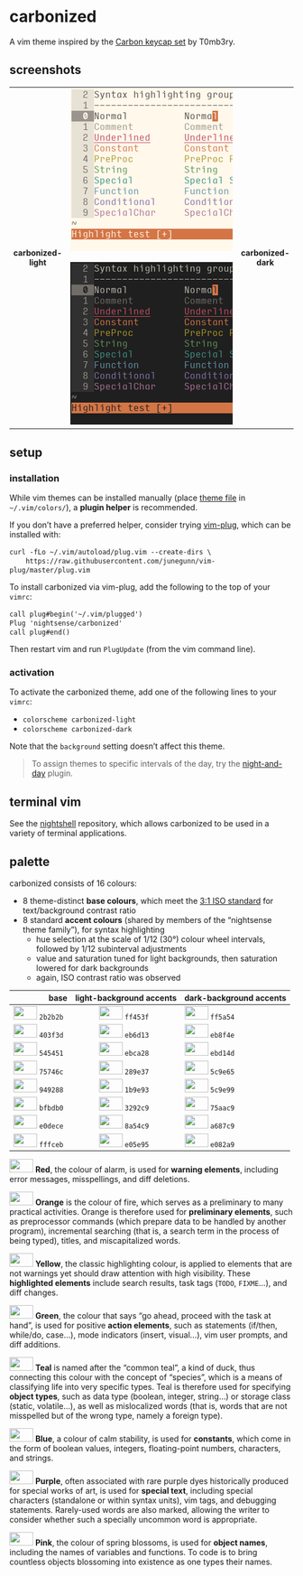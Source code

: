 <h1 id="carbonized">carbonized</h1>

<p>A vim theme inspired by the <a href="https://geekhack.org/index.php?topic=79693.0">Carbon keycap set</a> by T0mb3ry.</p>

<h2 id="screenshots">screenshots</h2>

<table>
<tr></tr><tr><td align="center"><strong>carbonized-<br />light</strong></td>
<td align="center"><img src="/img/screenshot-carbonized-light.png" alt="screenshot of the carbonized-light vim theme" width="288" /> <img src="/img/screenshot-carbonized-dark.png" alt="screenshot of the carbonized-dark vim theme" width="288" /></td>
<td align="center"><strong>carbonized-<br />dark</strong></td></tr>
</table>

<h2 id="setup">setup</h2>

<h3 id="installation">installation</h3>

<p>While vim themes can be installed manually (place <a href="https://github.com/nightsense/carbonized/tree/master/colors">theme file</a> in <code class="highlighter-rouge">~/.vim/colors/</code>), a <strong>plugin helper</strong> is recommended.</p>

<p>If you don’t have a preferred helper, consider trying <a href="https://github.com/junegunn/vim-plug">vim-plug</a>, which can be installed with:</p>

<div class="highlighter-rouge"><pre class="highlight"><code>curl -fLo ~/.vim/autoload/plug.vim --create-dirs \
    https://raw.githubusercontent.com/junegunn/vim-plug/master/plug.vim
</code></pre>
</div>

<p>To install carbonized via vim-plug, add the following to the top of your <code class="highlighter-rouge">vimrc</code>:</p>

<div class="highlighter-rouge"><pre class="highlight"><code>call plug#begin('~/.vim/plugged')
Plug 'nightsense/carbonized'
call plug#end()
</code></pre>
</div>

<p>Then restart vim and run <code class="highlighter-rouge">PlugUpdate</code> (from the vim command line).</p>

<h3 id="activation">activation</h3>

<p>To activate the carbonized theme, add one of the following lines to your <code class="highlighter-rouge">vimrc</code>:</p>

<ul>
  <li><code class="highlighter-rouge">colorscheme carbonized-light</code></li>
  <li><code class="highlighter-rouge">colorscheme carbonized-dark</code></li>
</ul>

<p>Note that the <code class="highlighter-rouge">background</code> setting doesn’t affect this theme.</p>

<blockquote>
  <p>To assign themes to specific intervals of the day, try the <a href="https://github.com/nightsense/night-and-day">night-and-day</a> plugin.</p>
</blockquote>

<h2 id="terminal-vim">terminal vim</h2>

<p>See the <a href="https://github.com/nightsense/nightshell">nightshell</a> repository, which allows carbonized to be used in a variety of terminal applications.</p>

<h2 id="palette">palette</h2>

<p>carbonized consists of 16 colours:</p>

<ul>
  <li>8 theme-distinct <strong>base colours</strong>, which meet the <a href="https://www.w3.org/TR/UNDERSTANDING-WCAG20/visual-audio-contrast-contrast.html#visual-audio-contrast-contrast-73-head">3:1 ISO standard</a> for text/background contrast ratio</li>
  <li>8 standard <strong>accent colours</strong> (shared by members of the “nightsense theme family”), for syntax highlighting
    <ul>
      <li>hue selection at the scale of 1/12 (30°) colour wheel intervals, followed by 1/12 subinterval adjustments</li>
      <li>value and saturation tuned for light backgrounds, then saturation lowered for dark backgrounds</li>
      <li>again, ISO contrast ratio was observed</li>
    </ul>
  </li>
</ul>

<table>
  <thead>
    <tr>
      <th style="text-align: right">base</th>
      <th style="text-align: center">light-background accents</th>
      <th style="text-align: left">dark-background accents</th>
    </tr>
  </thead>
  <tbody>
    <tr>
      <td style="text-align: right"><img src="http://www.colorhexa.com/2b2b2b.png" height="24" width="42" /> <code class="highlighter-rouge">2b2b2b</code> </td>
      <td style="text-align: center"><img src="http://www.colorhexa.com/ff453f.png" height="24" width="42" /> <code class="highlighter-rouge">ff453f</code> </td>
      <td style="text-align: left"><img src="http://www.colorhexa.com/ff5a54.png" height="24" width="42" /> <code class="highlighter-rouge">ff5a54</code></td>
    </tr>
    <tr>
      <td style="text-align: right"><img src="http://www.colorhexa.com/403f3d.png" height="24" width="42" /> <code class="highlighter-rouge">403f3d</code> </td>
      <td style="text-align: center"><img src="http://www.colorhexa.com/eb6d13.png" height="24" width="42" /> <code class="highlighter-rouge">eb6d13</code> </td>
      <td style="text-align: left"><img src="http://www.colorhexa.com/eb8f4e.png" height="24" width="42" /> <code class="highlighter-rouge">eb8f4e</code></td>
    </tr>
    <tr>
      <td style="text-align: right"><img src="http://www.colorhexa.com/545451.png" height="24" width="42" /> <code class="highlighter-rouge">545451</code> </td>
      <td style="text-align: center"><img src="http://www.colorhexa.com/ebca28.png" height="24" width="42" /> <code class="highlighter-rouge">ebca28</code> </td>
      <td style="text-align: left"><img src="http://www.colorhexa.com/ebd14d.png" height="24" width="42" /> <code class="highlighter-rouge">ebd14d</code></td>
    </tr>
    <tr>
      <td style="text-align: right"><img src="http://www.colorhexa.com/75746c.png" height="24" width="42" /> <code class="highlighter-rouge">75746c</code> </td>
      <td style="text-align: center"><img src="http://www.colorhexa.com/289e37.png" height="24" width="42" /> <code class="highlighter-rouge">289e37</code> </td>
      <td style="text-align: left"><img src="http://www.colorhexa.com/5c9e65.png" height="24" width="42" /> <code class="highlighter-rouge">5c9e65</code></td>
    </tr>
    <tr>
      <td style="text-align: right"><img src="http://www.colorhexa.com/949288.png" height="24" width="42" /> <code class="highlighter-rouge">949288</code> </td>
      <td style="text-align: center"><img src="http://www.colorhexa.com/1b9e93.png" height="24" width="42" /> <code class="highlighter-rouge">1b9e93</code> </td>
      <td style="text-align: left"><img src="http://www.colorhexa.com/5c9e99.png" height="24" width="42" /> <code class="highlighter-rouge">5c9e99</code></td>
    </tr>
    <tr>
      <td style="text-align: right"><img src="http://www.colorhexa.com/bfbdb0.png" height="24" width="42" /> <code class="highlighter-rouge">bfbdb0</code> </td>
      <td style="text-align: center"><img src="http://www.colorhexa.com/3292c9.png" height="24" width="42" /> <code class="highlighter-rouge">3292c9</code> </td>
      <td style="text-align: left"><img src="http://www.colorhexa.com/75aac9.png" height="24" width="42" /> <code class="highlighter-rouge">75aac9</code></td>
    </tr>
    <tr>
      <td style="text-align: right"><img src="http://www.colorhexa.com/e0dece.png" height="24" width="42" /> <code class="highlighter-rouge">e0dece</code> </td>
      <td style="text-align: center"><img src="http://www.colorhexa.com/8a54c9.png" height="24" width="42" /> <code class="highlighter-rouge">8a54c9</code> </td>
      <td style="text-align: left"><img src="http://www.colorhexa.com/a687c9.png" height="24" width="42" /> <code class="highlighter-rouge">a687c9</code></td>
    </tr>
    <tr>
      <td style="text-align: right"><img src="http://www.colorhexa.com/fffceb.png" height="24" width="42" /> <code class="highlighter-rouge">fffceb</code> </td>
      <td style="text-align: center"><img src="http://www.colorhexa.com/e05e95.png" height="24" width="42" /> <code class="highlighter-rouge">e05e95</code> </td>
      <td style="text-align: left"><img src="http://www.colorhexa.com/e082a9.png" height="24" width="42" /> <code class="highlighter-rouge">e082a9</code></td>
    </tr>
  </tbody>
</table>

<p><img src="http://www.colorhexa.com/ff5a54.png" height="24" width="42" />
<strong>Red</strong>, the colour of alarm, is used for <strong>warning elements</strong>, including error messages, misspellings, and diff deletions.</p>

<p><img src="http://www.colorhexa.com/eb8f4e.png" height="24" width="42" />
<strong>Orange</strong> is the colour of fire, which serves as a preliminary to many practical activities. Orange is therefore used for <strong>preliminary elements</strong>, such as preprocessor commands (which prepare data to be handled by another program), incremental searching (that is, a search term in the process of being typed), titles, and miscapitalized words.</p>

<p><img src="http://www.colorhexa.com/ebd14d.png" height="24" width="42" />
<strong>Yellow</strong>, the classic highlighting colour, is applied to elements that are not warnings yet should draw attention with high visibility. These <strong>highlighted elements</strong> include search results, task tags (<code class="highlighter-rouge">TODO</code>, <code class="highlighter-rouge">FIXME</code>…), and diff changes.</p>

<p><img src="http://www.colorhexa.com/5c9e65.png" height="24" width="42" />
<strong>Green</strong>, the colour that says “go ahead, proceed with the task at hand”, is used for positive <strong>action elements</strong>, such as statements (if/then, while/do, case…), mode indicators (insert, visual…), vim user prompts, and diff additions.</p>

<p><img src="http://www.colorhexa.com/5c9e99.png" height="24" width="42" />
<strong>Teal</strong> is named after the “common teal”, a kind of duck, thus connecting this colour with the concept of “species”, which is a means of classifying life into very specific types. Teal is therefore used for specifying <strong>object types</strong>, such as data type (boolean, integer, string…) or storage class (static, volatile…), as well as mislocalized words (that is, words that are not misspelled but of the wrong type, namely a foreign type).</p>

<p><img src="http://www.colorhexa.com/75aac9.png" height="24" width="42" />
<strong>Blue</strong>, a colour of calm stability, is used for <strong>constants</strong>, which come in the form of boolean values, integers, floating-point numbers, characters, and strings.</p>

<p><img src="http://www.colorhexa.com/a687c9.png" height="24" width="42" />
<strong>Purple</strong>, often associated with rare purple dyes historically produced for special works of art, is used for <strong>special text</strong>, including special characters (standalone or within syntax units), vim tags, and debugging statements. Rarely-used words are also marked, allowing the writer to consider whether such a specially uncommon word is appropriate.</p>

<p><img src="http://www.colorhexa.com/e082a9.png" height="24" width="42" />
<strong>Pink</strong>, the colour of spring blossoms, is used for <strong>object names</strong>, including the names of variables and functions. To code is to bring countless objects blossoming into existence as one types their names.</p>
